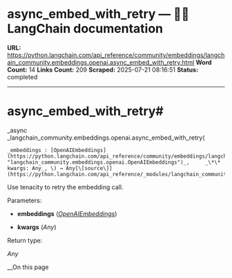 # async_embed_with_retry — 🦜🔗 LangChain  documentation

**URL:** https://python.langchain.com/api_reference/community/embeddings/langchain_community.embeddings.openai.async_embed_with_retry.html
**Word Count:** 14
**Links Count:** 209
**Scraped:** 2025-07-21 08:16:51
**Status:** completed

---

# async\_embed\_with\_retry\#

_async _langchain\_community.embeddings.openai.async\_embed\_with\_retry\(

    _embeddings : [OpenAIEmbeddings](https://python.langchain.com/api_reference/community/embeddings/langchain_community.embeddings.openai.OpenAIEmbeddings.html#langchain_community.embeddings.openai.OpenAIEmbeddings "langchain_community.embeddings.openai.OpenAIEmbeddings")_,     _\*\* kwargs: Any_, \) → Any[\[source\]](https://python.langchain.com/api_reference/_modules/langchain_community/embeddings/openai.html#async_embed_with_retry)\#     

Use tenacity to retry the embedding call.

Parameters:     

  * **embeddings** \([_OpenAIEmbeddings_](https://python.langchain.com/api_reference/community/embeddings/langchain_community.embeddings.openai.OpenAIEmbeddings.html#langchain_community.embeddings.openai.OpenAIEmbeddings "langchain_community.embeddings.openai.OpenAIEmbeddings")\)

  * **kwargs** \(_Any_\)

Return type:     

_Any_

__On this page